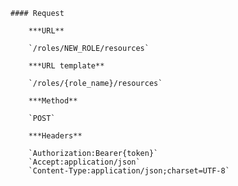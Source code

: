    #### Request

        ***URL**

        `/roles/NEW_ROLE/resources`

        ***URL template**

        `/roles/{role_name}/resources`

        ***Method**

        `POST`

        ***Headers**

        `Authorization:Bearer{token}`
        `Accept:application/json`
        `Content-Type:application/json;charset=UTF-8`
